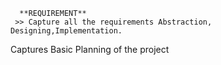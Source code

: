 
      **REQUIREMENT**
     >> Capture all the requirements Abstraction, Designing,Implementation.

Captures Basic Planning of the project 


